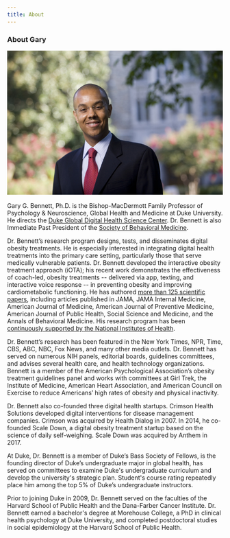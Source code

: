 ```yaml
---
title: About
---
```

### About Gary
<img src="/images/151209_bennett005.jpg?raw=true" alt=" " style="max-width:100%;">
	
Gary G. Bennett, Ph.D. is the Bishop-MacDermott Family Professor of Psychology &amp; Neuroscience, Global Health and Medicine at Duke University. He directs the [Duke Global Digital Health Science Center](http:www.dukedigitalhealth.org). Dr. Bennett is also Immediate Past President of the <a href="http://www.sbm.org" rel="nofollow">Society of Behavioral Medicine</a>.

Dr. Bennett’s research program designs, tests, and disseminates digital obesity treatments. He is especially interested in integrating digital health treatments into the primary care setting, particularly those that serve medically vulnerable patients. Dr. Bennett developed the interactive obesity treatment approach (iOTA);  his recent work demonstrates the effectiveness of coach-led,  obesity treatments -- delivered via app, texting, and interactive voice response -- in preventing obesity and improving cardiometabolic functioning. He has authored [more than 125 scientific papers](https://www.ncbi.nlm.nih.gov/pubmed/?term=(Bennett+g%5BAU%5D)+AND+(duke+OR+harvard+OR+dana)), including articles published in JAMA, JAMA Internal Medicine, American Journal of Medicine, American Journal of Preventive Medicine, American Journal of Public Health, Social Science and Medicine, and the Annals of Behavioral Medicine. His research program has been [continuously supported by the National Institutes of Health](https://projectreporter.nih.gov/Reporter_Viewsh.cfm?sl=12E0C80D4B8AC4D47598B8961CAA4A01A2FFCEB861BF). 

Dr. Bennett’s research has been featured in the New York Times, NPR, Time, CBS, ABC, NBC, Fox News, and many other media outlets. Dr. Bennett has served on numerous NIH panels, editorial boards, guidelines committees, and advises several health care, and health technology organizations. Bennett is a member of the American Psychological Association’s obesity treatment guidelines panel and works with committees at Girl Trek, the Institute of Medicine, American Heart Association, and American Council on Exercise to reduce Americans’ high rates of obesity and physical inactivity. 

Dr. Bennett also co-founded three digital health startups. Crimson Health Solutions developed digital interventions for disease management companies. Crimson was acquired by Health Dialog in 2007. In 2014, he co-founded Scale Down, a digital obesity treatment startup based on the science of daily self-weighing. Scale Down was acquired by Anthem in 2017.  
	
At Duke, Dr. Bennett is a member of Duke’s Bass Society of Fellows, is the founding director of Duke’s undergraduate major in global health, has served on committees to examine Duke's undergraduate curriculum and develop the university's strategic plan. Student's course rating repeatedly place him among the top 5% of Duke’s undergraduate instructors.

Prior to joining Duke in 2009, Dr. Bennett served on the faculties of the Harvard School of Public Health and the Dana-Farber Cancer Institute. Dr. Bennett earned a bachelor's degree at Morehouse College, a PhD in clinical health psychology at Duke University, and completed postdoctoral studies in social epidemiology at the Harvard School of Public Health.
